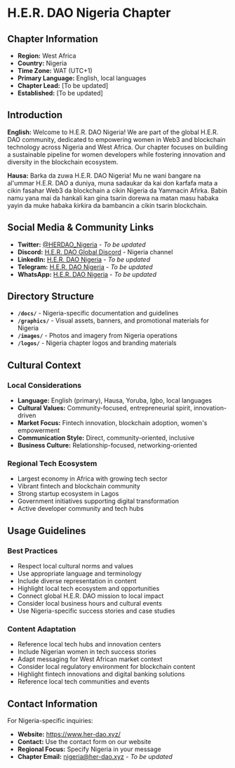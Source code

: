 # H.E.R. DAO Nigeria Chapter

## Chapter Information

- **Region:** West Africa
- **Country:** Nigeria
- **Time Zone:** WAT (UTC+1)
- **Primary Language:** English, local languages
- **Chapter Lead:** [To be updated]
- **Established:** [To be updated]

## Introduction

**English:**
Welcome to H.E.R. DAO Nigeria! We are part of the global H.E.R. DAO community, dedicated to empowering women in Web3 and blockchain technology across Nigeria and West Africa. Our chapter focuses on building a sustainable pipeline for women developers while fostering innovation and diversity in the blockchain ecosystem.

**Hausa:**
Barka da zuwa H.E.R. DAO Nigeria! Mu ne wani ɓangare na al'ummar H.E.R. DAO a duniya, muna sadaukar da kai don ƙarfafa mata a cikin fasahar Web3 da blockchain a cikin Nigeria da Yammacin Afirka. Babin namu yana mai da hankali kan gina tsarin dorewa na matan masu haɓaka yayin da muke haɓaka ƙirƙira da bambancin a cikin tsarin blockchain.

## Social Media & Community Links

- **Twitter:** [@HERDAO_Nigeria](https://twitter.com/HERDAO_Nigeria) - *To be updated*
- **Discord:** [H.E.R. DAO Global Discord](https://discord.gg/her-dao) - Nigeria channel
- **LinkedIn:** [H.E.R. DAO Nigeria](https://linkedin.com/company/her-dao-nigeria) - *To be updated*
- **Telegram:** [H.E.R. DAO Nigeria](https://t.me/herdao_nigeria) - *To be updated*
- **WhatsApp:** [H.E.R. DAO Nigeria](https://wa.me/234XXXXXXXXX) - *To be updated*

## Directory Structure

- **`/docs/`** - Nigeria-specific documentation and guidelines
- **`/graphics/`** - Visual assets, banners, and promotional materials for Nigeria
- **`/images/`** - Photos and imagery from Nigeria operations
- **`/logos/`** - Nigeria chapter logos and branding materials

## Cultural Context

### Local Considerations
- **Language:** English (primary), Hausa, Yoruba, Igbo, local languages
- **Cultural Values:** Community-focused, entrepreneurial spirit, innovation-driven
- **Market Focus:** Fintech innovation, blockchain adoption, women's empowerment
- **Communication Style:** Direct, community-oriented, inclusive
- **Business Culture:** Relationship-focused, networking-oriented

### Regional Tech Ecosystem
- Largest economy in Africa with growing tech sector
- Vibrant fintech and blockchain community
- Strong startup ecosystem in Lagos
- Government initiatives supporting digital transformation
- Active developer community and tech hubs

## Usage Guidelines

### Best Practices
- Respect local cultural norms and values
- Use appropriate language and terminology
- Include diverse representation in content
- Highlight local tech ecosystem and opportunities
- Connect global H.E.R. DAO mission to local impact
- Consider local business hours and cultural events
- Use Nigeria-specific success stories and case studies

### Content Adaptation
- Reference local tech hubs and innovation centers
- Include Nigerian women in tech success stories
- Adapt messaging for West African market context
- Consider local regulatory environment for blockchain content
- Highlight fintech innovations and digital banking solutions
- Reference local tech communities and events

## Contact Information

For Nigeria-specific inquiries:
- **Website:** https://www.her-dao.xyz/
- **Contact:** Use the contact form on our website
- **Regional Focus:** Specify Nigeria in your message
- **Chapter Email:** nigeria@her-dao.xyz - *To be updated*
